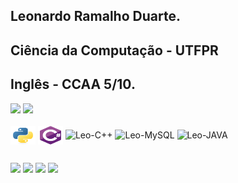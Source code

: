 ## Leonardo Ramalho Duarte.
## Ciência da Computação - UTFPR 
## Inglês - CCAA 5/10.



<div>
  <img height="180em" src="https://github-readme-stats.vercel.app/api?username=Duarte097&show_icons=true&theme=dark"/>
   <img height="180em" src="https://github-readme-stats.vercel.app/api/top-langs/?username=Duarte097&show_icons=true&theme=dark"/>
</div>

<div style="display: inline_block"><br>
  <img align="center" alt="Leo-Python" height="30" width="40" src="https://raw.githubusercontent.com/devicons/devicon/master/icons/python/python-original.svg">
  <img align="center" alt="Leo-Csharp" height="30" width="40" src="https://raw.githubusercontent.com/devicons/devicon/master/icons/csharp/csharp-original.svg">
  <img align="center" alt="Leo-C++" height="30" width="70" src="https://img.shields.io/badge/C%2B%2B-00599C?style=for-the-badge&logo=c%2B%2B&logoColor=white">
  <img align="center" alt="Leo-MySQL" height="30" width="70" src="https://img.shields.io/badge/MySQL-00000F?style=for-the-badge&logo=mysql&logoColor=white">
  <img align="center" alt="Leo-JAVA" height="30" width="20" src="https://img.shields.io/badge/Java-ED8B00?style=for-the-badge&logo=openjdk&logoColor=white">
</div>
  
  ##
 
<div> 
  <a href="https://www.instagram.com/duarte097/" target="_blank"><img src="https://img.shields.io/badge/-Instagram-%23E4405F?style=for-the-badge&logo=instagram&logoColor=white" target="_blank"></a>
  <a href="https://discord.gg/wagxzStdcR" target="_blank"><img src="https://img.shields.io/badge/Discord-7289DA?style=for-the-badge&logo=discord&logoColor=white" target="_blank"></a> 
  <a href = "GMAIL:duarte.1997@alunos.utfpr.edu.br"><img src="https://img.shields.io/badge/-Gmail-%23333?style=for-the-badge&logo=gmail&logoColor=white" target="_blank"></a>
  <a href="https://www.linkedin.com/in/leonardo-ramalho-duarte-a8aa29248/" target="_blank"><img src="https://img.shields.io/badge/-LinkedIn-%230077B5?style=for-the-badge&logo=linkedin&logoColor=white" target="_blank"></a> 
  
</div>

